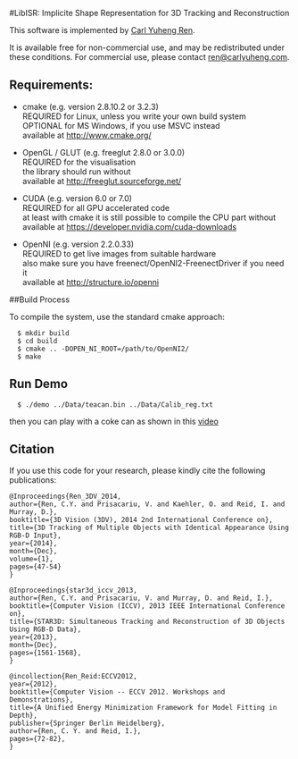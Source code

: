 #LibISR: Implicite Shape Representation for 3D Tracking and Reconstruction

This software is implemented by [Carl Yuheng Ren](http://carlyuheng.com/).

It is available free for non-commercial use, and may be redistributed under these conditions. For commercial use, please contact [ren@carlyuheng.com](ren@carlyuheng.com).

## Requirements:

  - cmake (e.g. version 2.8.10.2 or 3.2.3)  
    REQUIRED for Linux, unless you write your own build system  
    OPTIONAL for MS Windows, if you use MSVC instead  
    available at http://www.cmake.org/

  - OpenGL / GLUT (e.g. freeglut 2.8.0 or 3.0.0)  
    REQUIRED for the visualisation  
    the library should run without  
    available at http://freeglut.sourceforge.net/

  - CUDA (e.g. version 6.0 or 7.0)  
    REQUIRED for all GPU accelerated code  
    at least with cmake it is still possible to compile the CPU part without  
    available at https://developer.nvidia.com/cuda-downloads

  - OpenNI (e.g. version 2.2.0.33)  
    REQUIRED to get live images from suitable hardware  
    also make sure you have freenect/OpenNI2-FreenectDriver if you need it  
    available at http://structure.io/openni

##Build Process

  To compile the system, use the standard cmake approach:

```
  $ mkdir build
  $ cd build
  $ cmake .. -DOPEN_NI_ROOT=/path/to/OpenNI2/
  $ make
```

## Run Demo

```
  $ ./demo ../Data/teacan.bin ../Data/Calib_reg.txt
```
then you can play with a coke can as shown in this [video](https://www.youtube.com/watch?v=ExAqnnEZOVU&feature=youtu.be)

## Citation

If you use this code for your research, please kindly cite the following publications:
```
@Inproceedings{Ren_3DV_2014,
author={Ren, C.Y. and Prisacariu, V. and Kaehler, O. and Reid, I. and Murray, D.},
booktitle={3D Vision (3DV), 2014 2nd International Conference on},
title={3D Tracking of Multiple Objects with Identical Appearance Using RGB-D Input},
year={2014},
month={Dec},
volume={1},
pages={47-54}
}

```

```
@Inproceedings{star3d_iccv_2013, 
author={Ren, C.Y. and Prisacariu, V. and Murray, D. and Reid, I.}, 
booktitle={Computer Vision (ICCV), 2013 IEEE International Conference on}, 
title={STAR3D: Simultaneous Tracking and Reconstruction of 3D Objects Using RGB-D Data}, 
year={2013}, 
month={Dec}, 
pages={1561-1568}, 
}

```

```
@incollection{Ren_Reid:ECCV2012,
year={2012},
booktitle={Computer Vision -- ECCV 2012. Workshops and Demonstrations},
title={A Unified Energy Minimization Framework for Model Fitting in Depth},
publisher={Springer Berlin Heidelberg},
author={Ren, C. Y. and Reid, I.},
pages={72-82},
}

```
